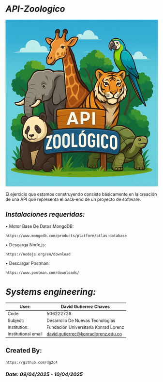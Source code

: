 # *API-Zoologico*

<p align="center">
  <img width="700" height="550" src="https://github.com/dg2c4/Zoologico-API/blob/main/Assets/API-Zoologico-Logo.png" alt="API-Zoologico-Data-Illustration">
</p>

El ejercicio que estamos construyendo consiste básicamente en la creación de una API que representa el back-end de un proyecto de software.

## *Instalaciones requeridas:*
 • Motor Base De Datos MongoDB:
 
    https://www.mongodb.com/products/platform/atlas-database
    
  • Descarga Node,js:
  
    https://nodejs.org/en/download

 • Descargar Postman:
    
    https://www.postman.com/downloads/


# *Systems engineering:*
| User: | David Gutierrez Chaves |
|------|--------|
| Code: | 506222728 |
| Subject: | Desarrollo De Nuevas Tecnologias |
| Institution: | Fundación Universitaria Konrad Lorenz |
| Institutional email | david.gutierrec@konradlorenz.edu.co |
  

## Created By:
    https://github.com/dg2c4
    
### *Date: 09/04/2025 - 10/04/2025*
